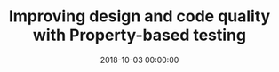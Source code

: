 ---
title: 'Improving design and code quality with Property-based testing'
description: >
 A suite of traditional unit tests will only be as strong as the possible arguments or parameters tested against your code. Quoting Romeu Moura: If you take a String as an argument, then the works of Shakespeare in Japanese & Korean are ONE valid input. Obviously, this can be achieved with parameterized testing. However, this makes the unit tests so big that it is harder to understand which behaviour it is validating. We want our unit tests to also serve as living documentation so they should be comprehensible and to the point.
 <br />
 <br />
 Enter Property-Based Testing. In Property-Based Testing, we randomly generate data points within the boundary of a property to verify the property’s behaviour. This not only lets us test edge cases that could expose unwanted and unexpected errors in the code but also enables us to make small tests that are readable and clear. Making these tests will also force you to think harder about the problem at hand and improve your design and code quality.
 <br />
 <br />
 In this technical session, Kenny & João demonstrates and explains what property-based testing is, and how to implement it in C# with FsCheck and Java with JUnit-Quickcheck. If you are interested in improving your unit testing, so you don’t have to worry much about test data anymore, but more about the problem your code is solving, this talk is for you!
conference: 'Techorama NL'
type: 'talk'
location: 'Edé, The Netherlands'
website: 'https://techorama.nl/'
slides: 'https://speakerdeck.com/player/4a513269d92f462f9e11ade74992c403'
date: 2018-10-03 00:00:00
featured_image: 'https://speakerd.s3.amazonaws.com/presentations/4a513269d92f462f9e11ade74992c403/slide_0.jpg?10905621'
---